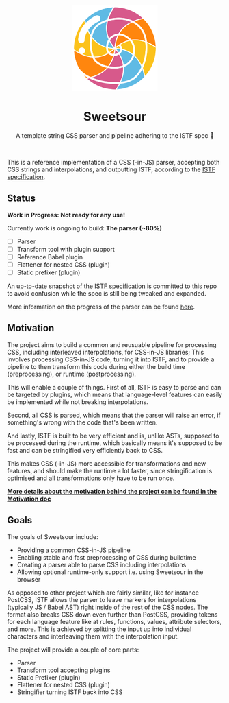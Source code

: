 <p align="center">
  <img alt="Sweetsour" src="/docs/logo.png?raw=true" width="200px" />
</p>
<h1 align="center">Sweetsour</h1>
<p align="center">
  A template string CSS parser and pipeline adhering to the ISTF spec 🍭
</p>

<br />

This is a reference implementation of a CSS (-in-JS) parser, accepting both CSS
strings and interpolations, and outputting ISTF, according to the
[ISTF specification](https://github.com/cssinjs/istf-spec).

## Status

**Work in Progress: Not ready for any use!**

Currently work is ongoing to build: **The parser (~80%)**

- [ ] Parser
- [ ] Transform tool with plugin support
- [ ] Reference Babel plugin
- [ ] Flattener for nested CSS (plugin)
- [ ] Static prefixer (plugin)

An up-to-date snapshot of the [ISTF specification](./docs/istf-spec-snapshot.md) is
committed to this repo to avoid confusion while the spec is still being tweaked and expanded.

More information on the progress of the parser can be found [here](./docs/STATUS.md).

## Motivation

The project aims to build a common and reusuable pipeline for processing CSS, including
interleaved interpolations, for CSS-in-JS libraries; This involves processing CSS-in-JS code,
turning it into ISTF, and to provide a pipeline to then transform this code during either
the build time (preprocessing), or runtime (postprocessing).

This will enable a couple of things. First of all, ISTF is easy to parse and can be targeted
by plugins, which means that language-level features can easily be implemented while not breaking
interpolations.

Second, all CSS is parsed, which means that the parser will raise an error, if something's wrong
with the code that's been written.

And lastly, ISTF is built to be very efficient and is, unlike ASTs, supposed to be processed during
the runtime, which basically means it's supposed to be fast and can be stringified very efficiently
back to CSS.

This makes CSS (-in-JS) more accessible for transformations and new features, and should make
the runtime a lot faster, since stringification is optimised and all transformations only have
to be run once.

[**More details about the motivation behind the project can be found in the Motivation doc**](./docs/motivation.md)

## Goals

The goals of Sweetsour include:

- Providing a common CSS-in-JS pipeline
- Enabling stable and fast preprocessing of CSS during buildtime
- Creating a parser able to parse CSS including interpolations
- Allowing optional runtime-only support i.e. using Sweetsour in the browser

As opposed to other project which are fairly similar, like for instance PostCSS,
ISTF allows the parser to leave markers for interpolations (typically JS / Babel AST)
right inside of the rest of the CSS nodes.
The format also breaks CSS down even further than PostCSS, providing tokens for each
language feature like at rules, functions, values, attribute selectors, and more.
This is achieved by splitting the input up into individual characters and interleaving
them with the interpolation input.

The project will provide a couple of core parts:

- Parser
- Transform tool accepting plugins
- Static Prefixer (plugin)
- Flattener for nested CSS (plugin)
- Stringifier turning ISTF back into CSS

